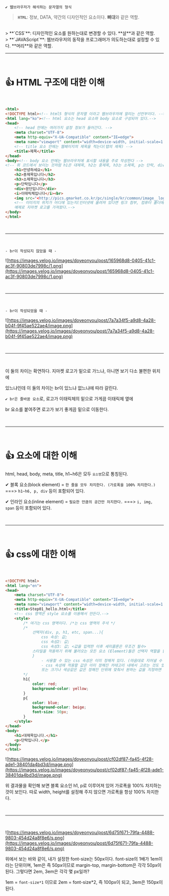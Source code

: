 

`✔ 웹브라우저가 해석하는 문자열의 형식`

> **`HTML`**: 정보, DATA, 약간의 디자인적인 요소이다. **뼈대**와 같은 역할.
<br>
> **`CSS`**: 디자인적인 요소를 원하는대로 변경할 수 있다. **살**과 같은 역할.
<br>
> **`JAVAScript`**: 웹브라우저의 동작을 프로그래머가 의도하는대로 설정할 수 있다. **머리**와 같은 역할.

<br>

---

<br>

# 👍 HTML 구조에 대한 이해

<br>

```html
<html>
<!DOCTYPE html><!-- html5 형식의 문자열 이라고 웹브라우저에 알리는 선언부이다. -->
<html lang="ko"><!-- html 요소는 head 요소와 body 요소로 구성되어 있다.-->
<head>
    <!-- head 안에는 여러가지 설정 정보가 들어간다. -->
    <meta charset="UTF-8">
    <meta http-equiv="X-UA-Compatible" content="IE=edge">
    <meta name="viewport" content="width=device-width, initial-scale=1.0">
    <!-- title 요소 안에는 웹페이지의 제목을 적는다(탭의 제목) -->
    <title>제목</title>
</head>
<body><!-- body 요소 안에는 웹브라우저에 표시할 내용을 주로 작성한다 -->
<!-- 위 코드에서 보이는 것처럼 h1은 대제목, h2는 중제목, h3는 소제목, p는 단락, div는 문단, i는 이태릭체로 나타나고 있다. -->
    <h1>안녕하세요</h1>
    <h2>중제목입니다</h2>
    <h3>소제목입니다</h3>
    <p>단락입니다</p>
    <div>문단입니다</div>
    <i>이태릭체입니다</i><br>
    <img src="<http://pics.gmarket.co.kr/pc/single/kr/common/image__logo.png>" width="240" height="113" alt="G마켓" class="image__logo">
    <!-- 이미지의 위치가 어디에 있는지(인터넷에 올려져 있다면 링크 첨부, 컴퓨터 폴더에 있다면 위치 작성) 알려주기 위함이다.
    예제로 지마켓 로고를 가져왔다.-->
</body>
</html>

```

<br>

---

<br>

`- br이 작성되지 않았을 때 -`

![https://images.velog.io/images/doyeonyou/post/165968d8-0405-41c1-ac3f-90803de7998c/1.png](https://images.velog.io/images/doyeonyou/post/165968d8-0405-41c1-ac3f-90803de7998c/1.png)

<br>

---

<br>

`- br이 작성되었을 때 -`

![https://images.velog.io/images/doyeonyou/post/7a7a34f5-a9d8-4a28-b04f-9f45ae522ae4/image.png](https://images.velog.io/images/doyeonyou/post/7a7a34f5-a9d8-4a28-b04f-9f45ae522ae4/image.png)

<br>

---

<br>

이 둘의 차이는 확연하다. 지마켓 로고가 밑으로 가느냐, 아니면 보기 다소 불편한 위치에

있느냐인데 이 둘의 차이는 br이 있느냐 없느냐에 따라 갈린다.

`✔ br은 줄바꿈 요소`로, 로고가 이태릭체의 밑으로 가게끔 이태릭체 옆에

br 요소를 붙여주면 로고가 보기 좋게끔 밑으로 이동한다.

<br>

---

<br>

# 👍 요소에 대한 이해

html, head, body, meta, title, h1~h6은 모두 <code>`요소명`</code>으로 통칭된다.

✔ 블록 요소(block element) = `한 줄을 모두 차지한다. (가로폭을 100% 차지한다.)`
===> `h1~h6, p, div` 등이 포함되어 있다.

✔ 인라인 요소(inline element) = `필요한 만큼의 공간만 차지한다.`
===> `i, img, span` 등이 포함되어 있다.

<br>

---

<br>

# 👍 css에 대한 이해

<br>

```html
<!DOCTYPE html>
<html lang="en">
<head>
    <meta charset="UTF-8">
    <meta http-equiv="X-UA-Compatible" content="IE=edge">
    <meta name="viewport" content="width=device-width, initial-scale=1.0">
    <title>Step01_hello.html</title>
    <!-- css 영역은 style 요소를 이용해서 만든다.-->
    <style>
        /* 여기는 css 영역이다. /*는 css 영역의 주석 */
        /*
            선택자(div, p, h1, etc, span...){
                css 속성: 값;
                css 속성2: 값;
                css 속성3: 값; <값을 입력한 이후 세미콜론은 무조건 필수>
      		스타일을 적용하기 위해 불러오는 모든 요소 (Element)들은 선택자 역할을 함.
            }
                - 사용할 수 있는 css 속성은 이미 정해져 있다. (마음대로 지어낼 수 없음)
                - css 속성에 적용할 값은 이미 정해진 카테고리 내에서 고르는 것도 있고,
                또는 크기나 색상같은 값은 정해진 단위에 맞춰서 원하는 값을 지정하면 된다.
        */
        h1{
            color: red;
            background-color: yellow;
        }
        p{
            color: blue;
            background-color: beige;
            font-size: 50px;
        }
    </style>
</head>
<body>
    <h1>대제목입니다.</h1>
    <p>단락입니다.</p>
</body>
</html>

```

![https://images.velog.io/images/doyeonyou/post/cf02df87-fa45-4f28-ade1-38401da4bd3d/image.png](https://images.velog.io/images/doyeonyou/post/cf02df87-fa45-4f28-ade1-38401da4bd3d/image.png)

위 결과물을 확인해 보면 블록 요소인 h1, p로 이루어져 있어 가로폭을 100% 차지하는 것이 보인다. 따로 width, height를 설정해 주지 않으면 가로폭을 항상 100% 차지한다.

<br>

---

<br>

![https://images.velog.io/images/doyeonyou/post/6d75f671-79fa-4488-9803-454d24a8f8e6/s.png](https://images.velog.io/images/doyeonyou/post/6d75f671-79fa-4488-9803-454d24a8f8e6/s.png)

위에서 보는 바와 같이, 내가 설정한 font-size는 50px이다.
font-size의 1배가 1em이라는 단위이며, 1em은 즉 50px이므로 margin-top, margin-bottom은 각각 50px이 된다.
그렇다면 2em, 3em은 각각 몇 px일까?

1em = `font-size*1` 이므로 2em = font-size*2, 즉 100px이 되고, 3em은 150px이 된다.